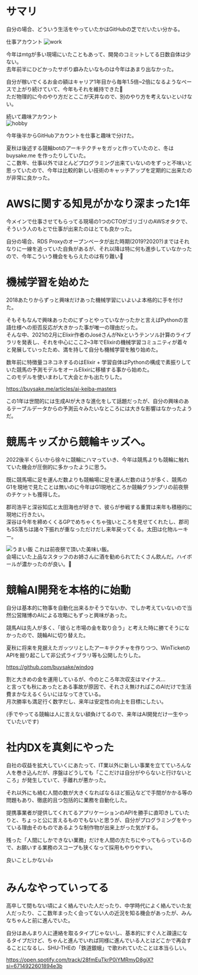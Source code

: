 # サマリ

自分の場合、どういう生活をやっていたかはGitHubの芝でだいたい分かる。

仕事アカウント
![work](https://assets.buysake.me/303da3bc-c101-44fc-9ae4-5bc21c95beba.png)

今年はmtgが多い現場にいたこともあって、開発のコミットしてる日数自体は少ない。  
去年前半にひどかったサボり癖みたいなものは今年はあまり出なかった。

自分が稼いでくるお金の額はキャリア1年目から毎年1.5倍~2倍になるようなペースで上がり続けていて、今年もそれを維持できた🎉  
ただ物理的に今のやり方だとここが天井なので、別のやり方を考えないといけない。

続いて趣味アカウント  
![hobby](https://assets.buysake.me/9d84f832-ecad-4972-9aa9-80d98a7ad51c.png)

今年後半からGitHubアカウントを仕事と趣味で分けた。

夏秋は後述する競輪botのアーキテクチャをガッと作っていたのと、冬は buysake.me を作ったりしていた。  
ここ数年、仕事以外でほとんどプログラミング出来ていないのをずっと不味いと思っていたので、今年は比較的新しい技術のキャッチアップを定期的に出来たのが非常に良かった。

# AWSに関する知見がかなり深まった1年

今メインで仕事させてもらってる現場の1つのCTOがゴリゴリのAWSオタクで、そういう人のもとで仕事が出来たのはとても良かった。

自分の場合、RDS Proxyのオープンベータが出た時期(2019?2020?)まではそれなりに一線を追っていた自負があるが、それ以降は特に何も進歩していなかったので、今年こういう機会をもらえたのは有り難い🙏

# 機械学習を始めた

2018あたりからずっと興味だけあった機械学習にいよいよ本格的に手を付けた。

そもそもなんで興味あったのにずっとやっていなかったかと言えばPythonの言語仕様への拒否反応が大きかった事が唯一の理由だった。  
そんな中、2021の2月にElixir作者のJoséさんがNxというテンソル計算のライブラリを発表し、それを中心にここ2~3年でElixirの機械学習コミュニティが着々と発展していったため、満を持して自分も機械学習を触り始めた。

数年前に特徴量コネコネするのはElixir + 学習自体はPythonの構成で素振りしていた競馬の予測モデルをオールElixirに移植する事から始めた。  
このモデルを使いまわして大会とかも出たりした。

https://buysake.me/articles/ai-keiba-masters

この1年は世間的には生成AIが大きな進化をして話題だったが、自分の興味のあるテーブルデータからの予測云々みたいなところには大きな影響はなかったようだ。

# 競馬キッズから競輪キッズへ。

2022後半くらいから徐々に競輪にハマっていき、今年は競馬よりも競輪に触れていた機会が圧倒的に多かったように思う。

既に競馬場に足を運んだ数よりも競輪場に足を運んだ数のほうが多く、競馬のG1を現地で見たことは無いのに今年はG1現地どころか競輪グランプリの前夜祭のチケットも獲得した。

郡司浩平と深谷知広と太田海也が好きで、彼らが参戦する重賞は来年も積極的に現地に行きたい。  
深谷は今年を締めくくるGPでめちゃくちゃ強いところを見せてくれたし、郡司もSS落ちは諸々下振れが重なっただけだし来年戻ってくる。太田は化物ルーキー。

![うまい飯](https://assets.buysake.me/0b73ae29-c48b-4a3d-adb0-a6b5bd989edf.jpg)
これは前夜祭で頂いた美味い飯。  
会場にいた上品なスタッフのお姉さんに酒を勧められてたくさん飲んだ。ハイボールが濃かったのが良い。🍺

# 競輪AI開発を本格的に始動

自分は基本的に物事を自動化出来るかそうでないか、でしか考えていないので当然公営賭博のAIによる攻略にもずっと興味があった。

競馬AIは先人が多く、「彼らと市場の金を取り合う」と考えた時に勝てそうになかったので、競輪AIに切り替えた。

夏秋に将来を見据えたガッツリとしたアーキテクチャを作りつつ、WinTicketのAPIを掘り起こして非公式ライブラリ等も公開したりした。

https://github.com/buysake/windog

割と大きめの金を運用しているが、今のところ年次収支はマイナス...  
と言っても秋にあったとある事故が原因で、それさえ無ければこのAIだけで生活費まかなえるくらいにはなってきている。  
月次勝率も満足行く数字だし、来年は安定性の向上を目標にしたい。

(手でやってる競輪は人に言えない額負けてるので、来年はAI開発だけ一生やっていたいです)

# 社内DXを真剣にやった

自社の収益を拡大していくにあたって、IT業以外に新しい事業を立てていろんな人を巻き込んだが、序盤はどうしても「ここだけは自分がやらないと行けないところ」が発生していて、手離れが悪かった。

それ以外にも絡む人間の数が大きくなればなるほど振込などで手間がかかる等の問題もあり、徹底的且つ包括的に業務を自動化した。

提携事業者が提供してくれてるアプリケーションのAPIを勝手に直叩きしていたりと、ちょっと公に言えるものでもないと思うが、自分がプログラミングをやっている理由そのものであるような制作物が出来上がった気がする。

残った「人間にしかできない業務」だけを人間の方たちにやってもらっているので、お願いする業務のスコープも狭くなって採用もやりやすい。

良いことしかない👍

# みんなやっていってる

高卒して間もない頃によく絡んでいた人だったり、中学時代によく絡んでいた友人だったり、ここ数年まったく会ってない人の近況を知る機会があったが、みんなちゃんと前に進んでいた。

自分はあんまり人に連絡を取るタイプじゃないし、基本的にすぐ人と疎遠になるタイプだけど、ちゃんと進んでいれば同様に進んでいる人とはどこかで再会することになるし、SHU-THEの「鉄道銀蛾」で歌われていたことは本当らしい。

https://open.spotify.com/track/28fmEuTkrP0iYMRmyD8giX?si=6714922601894e3b
